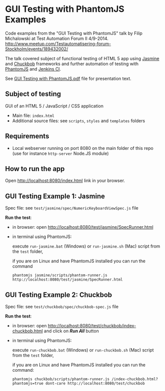 GUI Testing with PhantomJS Examples
===================================

Code examples from the "GUI Testing with PhantomJS" talk by Filip Michalowski at Test Automation Forum II 4/9-2014.
http://www.meetup.com/Testautomatisering-forum-Stockholm/events/189432002/

The talk covered subject of functional testing of HTML 5 app using [Jasmine](http://jasmine.github.io/) and [Chuckbob](https://github.com/kambisports/ChuckBob) frameworks and further automation of testing with [PhantomJS](http://phantomjs.org/) and [Jenkins CI](http://jenkins-ci.org/).

See [GUI Testing with PhantomJS.pdf](https://github.com/kambisports/GUI-Testing-with-PhantomJS-Examples/blob/master/GUI%20Testing%20with%20PhantomJS.pdf) file for presentation text.

## Subject of testing
GUI of an HTML 5 / JavaScript / CSS application

* Main file: `index.html`
* Additional source files: see `scripts`, `styles` and `templates` folders

## Requirements
* Local webserver running on port 8080 on the main folder of this repo (use for instance `http-server` Node.JS module)

## How to run the app
Open [http://localhost:8080/index.html](http://localhost:8080/index.html) link in your browser.


## GUI Testing Example 1: Jasmine

Spec file: see `test/jasmine/spec/NumericKeyboardViewSpec.js` file

**Run the test**:
* in browser: open [http://localhost:8080/test/jasmine/SpecRunner.html](http://localhost:8080/test/jasmine/SpecRunner.html)
* in terminal using PhantomJS:

    execute `run-jasmine.bat` (Windows) or `run-jasmine.sh` (Mac) script from the `test` folder,
    
    if you are on Linux and have PhantomJS installed you can run the command

    `phantomjs jasmine/scripts/phantom-runner.js http://localhost:8080/test/jasmine/SpecRunner.html`


## GUI Testing Example 2: Chuckbob

Spec file: see `test/chuckbob/spec/chuckbob-spec.js` file

**Run the test**:
* in browser: open [http://localhost:8080/test/chuckbob/index-chuckbob.html](http://localhost:8080/test/chuckbob/index-chuckbob.html) and click on _**Run All**_ button
* in terminal using PhantomJS:
    
    execute `run-chuckbob.bat` (Windows) or `run-chuckbob.sh` (Mac) script from the `test` folder,

    if you are on Linux and have PhantomJS installed you can run the command:

    `phantomjs chuckbob/scripts/phantom-runner.js /index-chuckbob.html?phantomjs=true dont-care http://localhost:8080/test/chuckbob`